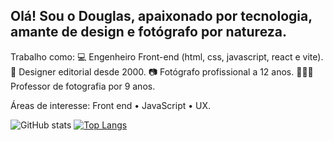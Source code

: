 ## Olá! Sou o Douglas, apaixonado por tecnologia, amante de design e fotógrafo por natureza.

Trabalho como: 
💻 Engenheiro Front-end (html, css, javascript, react e vite).
📕 Designer editorial desde 2000.
📷 Fotógrafo profissional a 12 anos.
👨🏻‍🏫 Professor de fotografia por 9 anos.

Áreas de interesse: Front end • JavaScript • UX.

![GitHub stats](https://github-readme-stats.vercel.app/api?username=douglasjose3&theme=radical_icons=true)
[![Top Langs](https://github-readme-stats.vercel.app/api/top-langs/?username=douglasjose3&layout=compact)](https://github.com/douglasjose3/github-readme-stats)
